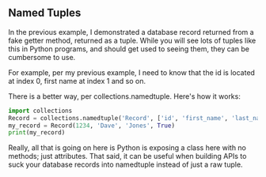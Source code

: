 ## Named Tuples
In the previous example, I demonstrated a database record returned from a fake getter method, returned as a tuple. While you will see lots of tuples like this in Python programs, and should get used to seeing them, they can be cumbersome to use.

For example, per my previous example, I need to know that the id is located at index 0, first name at index 1 and so on.

There is a better way, per collections.namedtuple. Here's how it works:

```python
import collections
Record = collections.namedtuple('Record', ['id', 'first_name', 'last_name', 'likes_mushrooms'])
my_record = Record(1234, 'Dave', 'Jones', True)
print(my_record)
```

Really, all that is going on here is Python is exposing a class here with no methods; just attributes. That said, it can be useful when building APIs to suck your database records into namedtuple instead of just a raw tuple.